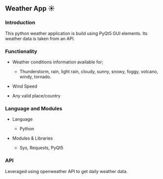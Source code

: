 ## Weather App ☀️

### Introduction
This python weather application is build using PyQt5 GUI elements. Its weather data is taken from an API.

### Functionality
- Weather conditions information available for;
    - Thunderstorm, rain, light rain, cloudy, sunny, snowy, foggy, volcano, windy, tornado.

- Wind Speed

- Any valid place/country

### Language and Modules
- Language
    - Python

- Modules & Libraries
    - Sys, Requests, PyQt5

### API
Leveraged using openweather API to get daily weather data.
